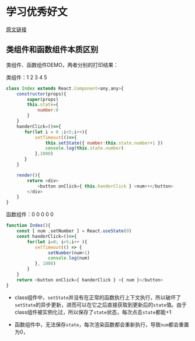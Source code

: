# 学习优秀好文

[原文链接](https://juejin.cn/post/6944863057000529933)

## 类组件和函数组件本质区别

类组件、函数组件DEMO，两者分别的打印结果：

类组件：1 2 3 4 5

```js
class Index extends React.Component<any,any>{
    constructor(props){
        super(props)
        this.state={
            number:0
        }
    }
    handerClick=()=>{
       for(let i = 0 ;i<5;i++){
           setTimeout(()=>{
               this.setState({ number:this.state.number+1 })
               console.log(this.state.number)
           },1000)
       }
    }

    render(){
        return <div>
            <button onClick={ this.handerClick } >num++</button>
        </div>
    }
}

```

函数组件：0 0 0 0 0

```js
function Index(){
    const [ num ,setNumber ] = React.useState(0)
    const handerClick=()=>{
        for(let i=0; i<5;i++ ){
           setTimeout(() => {
                setNumber(num+1)
                console.log(num)
           }, 1000)
        }
    }
    return <button onClick={ handerClick } >{ num }</button>
}

```

- class组件中，`setState`并没有在正常的函数执行上下文执行，所以破坏了`setState`的异步更新，进而可以在它之后直接获取到更新后的`state`值。由于class组件被实例化过，所以保存了`state`状态，每次点击`state`都能+1

- 函数组件中，无法保存`state`，每次渲染函数都会重新执行，导致`num`都会重置为0，

